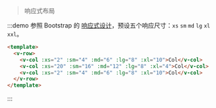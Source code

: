 > 响应式布局

:::demo 参照 Bootstrap 的 [响应式设计](http://getbootstrap.com/css/#grid-mediv-queries)，预设五个响应尺寸：`xs` `sm` `md` `lg` `xl`  `xxl`。

```html
<template>
  <v-row>
    <v-col :xs="2" :sm="4" :md="6" :lg="8" :xl="10">Col</v-col>
    <v-col :xs="20" :sm="16" :md="12" :lg="8" :xl="4">Col</v-col>
    <v-col :xs="2" :sm="4" :md="6" :lg="8" :xl="10">Col</v-col>
  </v-row>
</template>
```
:::


